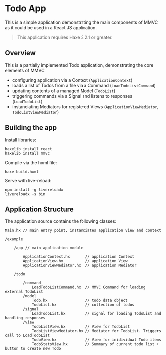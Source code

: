 Todo App
============

This is a simple application demonstrating the main components of MMVC
as it could be used in a React JS application.

> This application requires Haxe 3.2.1 or greater.

Overview
-----------

This is a partially implemented Todo application, demonstrating the core 
elements of MMVC 

* configuring application via a Context (`ApplicationContext`)
* loads a list of Todos from a file via a Command (`LoadTodoListCommand`)
* updating contents of a managed Model (`TodoList`) 
* triggering commands via a Signal and listens to responses (`LoadTodoList`)
* instanciating Mediators for registered Views (`ApplicationViewMediator`, 
  `TodoListViewMediator`)


Building the app
----------------

Install libraries:
	
	haxelib install react
	haxelib install mmvc

Compile via the hxml file:

	haxe build.hxml

Serve with live-reload:
	
	npm install -g livereloadx
	livereloadx -s bin


Application Structure
---------------------

The application source contains the following classes:

	Main.hx // main entry point, instanciates application view and context

	/example

		/app // main application module

			ApplicationContext.hx       // application Context
			ApplicationView.hx          // application View
			ApplicationViewMediator.hx	// application Mediator

		/todo

			/command
				LoadTodoListCommand.hx 	// MMVC Command for loading external TodoList
			/model
				Todo.hx                 // todo data object
				TodoList.hx             // collection of todos
			/signal
				LoadTodoList.hx         // signal for loading TodoList and handling responses
			/view
				TodoListView.hx         // View for TodoList
				TodoListViewMediator.hx // Mediator for TodoList. Triggers call to LoadTodoList
				TodoView.hx             // View for inidividual Todo items
				TodoStatsView.hx        // Summary of current todo list + button to create new Todo
	
